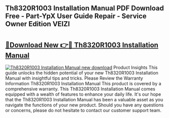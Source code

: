 ## Th8320R1003 Installation Manual PDF Download Free - Part-YpX User Guide Repair - Service Owner Edition VElZI

# <h2><a href="http://bc12905.oget.top/?id=Th8320R1003+Installation+Manual">🔗Download New 👉🔴 Th8320R1003 Installation Manual</a></h2>

[![Th8320R1003 Installation Manual new download](https://i.imgur.com/5g1atiW.png)](http://bc12905.oget.top/?id=Th8320R1003+Installation+Manual)
Product Insights This guide unlocks the hidden potential of your new Th8320R1003 Installation Manual with insightful tips and tricks. Please Review the Warranty Information Th8320R1003 Installation Manual This product is covered by a comprehensive warranty. This Th8320R1003 Installation Manual comes equipped with a wealth of features to enhance your daily life. It's our hope that the Th8320R1003 Installation Manual has been a valuable asset as you navigate the functions of your new product. Should you have any questions or concerns, please do not hesitate to contact our customer support team.
